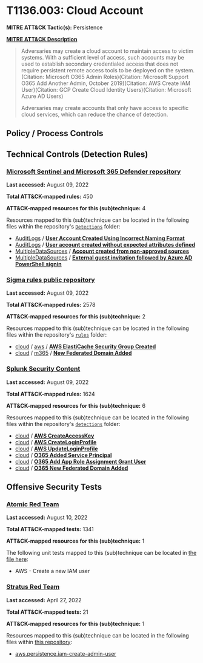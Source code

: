 # T1136.003: Cloud Account
**MITRE ATT&CK Tactic(s):** Persistence

**[MITRE ATT&CK Description](https://attack.mitre.org/techniques/T1136/003)**
<blockquote>Adversaries may create a cloud account to maintain access to victim systems. With a sufficient level of access, such accounts may be used to establish secondary credentialed access that does not require persistent remote access tools to be deployed on the system.(Citation: Microsoft O365 Admin Roles)(Citation: Microsoft Support O365 Add Another Admin, October 2019)(Citation: AWS Create IAM User)(Citation: GCP Create Cloud Identity Users)(Citation: Microsoft Azure AD Users)

Adversaries may create accounts that only have access to specific cloud services, which can reduce the chance of detection.</blockquote>

## Policy / Process Controls
## Technical Controls (Detection Rules)
### [Microsoft Sentinel and Microsoft 365 Defender repository](https://github.com/Azure/Azure-Sentinel)
**Last accessed:** August 09, 2022

**Total ATT&CK-mapped rules:** 450

**ATT&CK-mapped resources for this (sub)technique:** 4

Resources mapped to this (sub)technique can be located in the following files within the repository's <code>[Detections](https://github.com/Azure/Azure-Sentinel/tree/master/Detections)</code> folder:

* [AuditLogs](https://github.com/Azure/Azure-Sentinel/tree/master/Detections/AuditLogs/) / **[User Account Created Using Incorrect Naming Format](https://github.com/Azure/Azure-Sentinel/blob/master/Detections/AuditLogs/UserAccountCreatedUsingIncorrectNamingFormat.yaml)**
* [AuditLogs](https://github.com/Azure/Azure-Sentinel/tree/master/Detections/AuditLogs/) / **[User account created without expected attributes defined](https://github.com/Azure/Azure-Sentinel/blob/master/Detections/AuditLogs/Useraccountcreatedwithoutexpectedattributesdefined.yaml)**
* [MultipleDataSources](https://github.com/Azure/Azure-Sentinel/tree/master/Detections/MultipleDataSources/) / **[Account created from non-approved sources](https://github.com/Azure/Azure-Sentinel/blob/master/Detections/MultipleDataSources/Accountcreatedfromnon-approvedsources.yaml)**
* [MultipleDataSources](https://github.com/Azure/Azure-Sentinel/tree/master/Detections/MultipleDataSources/) / **[External guest invitation followed by Azure AD PowerShell signin](https://github.com/Azure/Azure-Sentinel/blob/master/Detections/MultipleDataSources/UnusualGuestActivity.yaml)**

### [Sigma rules public repository](https://github.com/SigmaHQ/sigma)
**Last accessed:** August 09, 2022

**Total ATT&CK-mapped rules:** 2578

**ATT&CK-mapped resources for this (sub)technique:** 2

Resources mapped to this (sub)technique can be located in the following files within the repository's <code>[rules](https://github.com/SigmaHQ/sigma/tree/master/rules)</code> folder:

* [cloud](https://github.com/SigmaHQ/sigma/tree/master/rules/cloud/) / [aws](https://github.com/SigmaHQ/sigma/tree/master/rules/cloud/aws/) / **[AWS ElastiCache Security Group Created](https://github.com/SigmaHQ/sigma/blob/master/rules/cloud/aws/aws_elasticache_security_group_created.yml)**
* [cloud](https://github.com/SigmaHQ/sigma/tree/master/rules/cloud/) / [m365](https://github.com/SigmaHQ/sigma/tree/master/rules/cloud/m365/) / **[New Federated Domain Added](https://github.com/SigmaHQ/sigma/blob/master/rules/cloud/m365/microsoft365_new_federated_domain_added.yml)**

### [Splunk Security Content](https://github.com/splunk/security_content)
**Last accessed:** August 09, 2022

**Total ATT&CK-mapped rules:** 1624

**ATT&CK-mapped resources for this (sub)technique:** 6

Resources mapped to this (sub)technique can be located in the following files within the repository's <code>[detections](https://github.com/splunk/security_content/tree/develop/detections)</code> folder:

* [cloud](https://github.com/splunk/security_content/tree/develop/detections/cloud/) / **[AWS CreateAccessKey](https://github.com/splunk/security_content/blob/develop/detections/cloud/aws_createaccesskey.yml)**
* [cloud](https://github.com/splunk/security_content/tree/develop/detections/cloud/) / **[AWS CreateLoginProfile](https://github.com/splunk/security_content/blob/develop/detections/cloud/aws_createloginprofile.yml)**
* [cloud](https://github.com/splunk/security_content/tree/develop/detections/cloud/) / **[AWS UpdateLoginProfile](https://github.com/splunk/security_content/blob/develop/detections/cloud/aws_updateloginprofile.yml)**
* [cloud](https://github.com/splunk/security_content/tree/develop/detections/cloud/) / **[O365 Added Service Principal](https://github.com/splunk/security_content/blob/develop/detections/cloud/o365_added_service_principal.yml)**
* [cloud](https://github.com/splunk/security_content/tree/develop/detections/cloud/) / **[O365 Add App Role Assignment Grant User](https://github.com/splunk/security_content/blob/develop/detections/cloud/o365_add_app_role_assignment_grant_user.yml)**
* [cloud](https://github.com/splunk/security_content/tree/develop/detections/cloud/) / **[O365 New Federated Domain Added](https://github.com/splunk/security_content/blob/develop/detections/cloud/o365_new_federated_domain_added.yml)**


## Offensive Security Tests
### [Atomic Red Team](https://github.com/redcanaryco/atomic-red-team)
**Last accessed:** August 10, 2022

**Total ATT&CK-mapped tests:** 1341

**ATT&CK-mapped resources for this (sub)technique:** 1

The following unit tests mapped to this (sub)technique can be located in [the file here](https://github.com/redcanaryco/atomic-red-team/tree/master/atomics/T1136.003/T1136.003.yaml):

* AWS - Create a new IAM user

### [Stratus Red Team](https://github.com/DataDog/stratus-red-team/)
**Last accessed:** April 27, 2022

**Total ATT&CK-mapped tests:** 21

**ATT&CK-mapped resources for this (sub)technique:** 1

Resources mapped to this (sub)technique can be located in the following files within [this repository](https://stratus-red-team.cloud/attack-techniques/):

* [aws.persistence.iam-create-admin-user](https://stratus-red-team.cloud/attack-techniques/aws/aws.persistence.iam-create-admin-user/)

